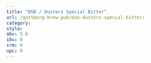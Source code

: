 ```yaml
---
title: "DSB / Dusters Special Bitter"
url: /gottberg-brew-pub/dsb-dusters-special-bitter/
category: 
style: 
abv: 5.6
ibu: 0
srm: 0
upc: 0
---
```


